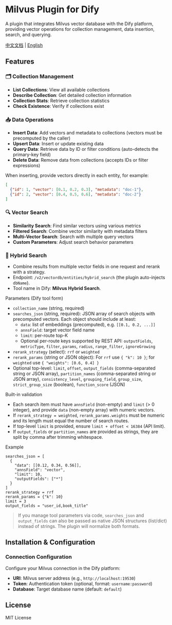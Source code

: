 # Milvus Plugin for Dify

A plugin that integrates Milvus vector database with the Dify platform, providing vector operations for collection management, data insertion, search, and querying.

[中文文档](./README_zh.md) | [English](./README.md)

## Features

### 🗂️ Collection Management
- **List Collections**: View all available collections
- **Describe Collection**: Get detailed collection information
- **Collection Stats**: Retrieve collection statistics
- **Check Existence**: Verify if collections exist

### 📥 Data Operations
- **Insert Data**: Add vectors and metadata to collections (vectors must be precomputed by the caller)
- **Upsert Data**: Insert or update existing data
- **Query Data**: Retrieve data by ID or filter conditions (auto-detects the primary-key field)
- **Delete Data**: Remove data from collections (accepts IDs or filter expressions)

When inserting, provide vectors directly in each entity, for example:

```json
[
  {"id": 1, "vector": [0.1, 0.2, 0.3], "metadata": "doc-1"},
  {"id": 2, "vector": [0.4, 0.5, 0.6], "metadata": "doc-2"}
]
```

### 🔍 Vector Search
- **Similarity Search**: Find similar vectors using various metrics
- **Filtered Search**: Combine vector similarity with metadata filters
- **Multi-Vector Search**: Search with multiple query vectors
- **Custom Parameters**: Adjust search behavior parameters

### 🔀 Hybrid Search
- Combine results from multiple vector fields in one request and rerank with a strategy.
- Endpoint: `/v2/vectordb/entities/hybrid_search` (the plugin auto-injects `dbName`).
- Tool name in Dify: **Milvus Hybrid Search**.

Parameters (Dify tool form)
- `collection_name` (string, required)
- `searches_json` (string, required): JSON array of search objects with precomputed vectors. Each object should include at least:
  - `data`: list of embeddings (precomputed), e.g. `[[0.1, 0.2, ...]]`
  - `annsField`: target vector field name
  - `limit`: per-route top-K
  - Optional per-route keys supported by REST API: `outputFields`, `metricType`, `filter`, `params`, `radius`, `range_filter`, `ignoreGrowing`
- `rerank_strategy` (select): `rrf` or `weighted`
- `rerank_params` (string or JSON object): For `rrf` use `{ "k": 10 }`; for `weighted` use `{ "weights": [0.6, 0.4] }`
- Optional top-level: `limit`, `offset`, `output_fields` (comma-separated string or JSON array), `partition_names` (comma-separated string or JSON array), `consistency_level`, `grouping_field`, `group_size`, `strict_group_size` (boolean), `function_score` (JSON)

Built-in validation
- Each search item must have `annsField` (non-empty) and `limit` (> 0 integer), and provide `data` (non-empty array) with numeric vectors.
- If `rerank_strategy = weighted`, `rerank_params.weights` must be numeric and its length must equal the number of search routes.
- If top-level `limit` is provided, ensure `limit + offset < 16384` (API limit).
- If `output_fields` or `partition_names` are provided as strings, they are split by comma after trimming whitespace.

Example
```
searches_json = [
  {
    "data": [[0.12, 0.34, 0.56]],
    "annsField": "vector",
    "limit": 10,
    "outputFields": ["*"]
  }
]
rerank_strategy = rrf
rerank_params = {"k": 10}
limit = 3
output_fields = "user_id,book_title"
```

> If you manage tool parameters via code, `searches_json` and `output_fields` can also be passed as native JSON structures (list/dict) instead of strings. The plugin will normalize both formats.

## Installation & Configuration

### Connection Configuration
Configure your Milvus connection in the Dify platform:

- **URI**: Milvus server address (e.g., `http://localhost:19530`)
- **Token**: Authentication token (optional, format: `username:password`)
- **Database**: Target database name (default: `default`)


## License

MIT License
